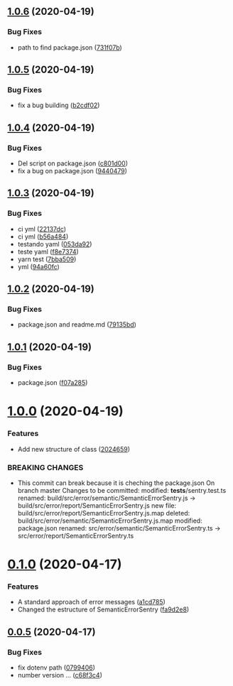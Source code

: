 ## [1.0.6](https://github.com/almerindo/semantic-sentry-error/compare/v1.0.5...v1.0.6) (2020-04-19)


### Bug Fixes

* path to find package.json ([731f07b](https://github.com/almerindo/semantic-sentry-error/commit/731f07b1e470ba21d57ec0debc08d14b93229ff1))

## [1.0.5](https://github.com/almerindo/semantic-sentry-error/compare/v1.0.4...v1.0.5) (2020-04-19)


### Bug Fixes

* fix a bug building ([b2cdf02](https://github.com/almerindo/semantic-sentry-error/commit/b2cdf02b6e871729eebeaf3cf20d7b9d63697eed))

## [1.0.4](https://github.com/almerindo/semantic-sentry-error/compare/v1.0.3...v1.0.4) (2020-04-19)


### Bug Fixes

* Del script on package.json ([c801d00](https://github.com/almerindo/semantic-sentry-error/commit/c801d00aa3815aaebcb41b90b36b405dd11093b6))
* fix a bug  on package.json ([9440479](https://github.com/almerindo/semantic-sentry-error/commit/9440479878db00f00381af84525cff56ec42951f))

## [1.0.3](https://github.com/almerindo/semantic-sentry-error/compare/v1.0.2...v1.0.3) (2020-04-19)


### Bug Fixes

* ci yml ([22137dc](https://github.com/almerindo/semantic-sentry-error/commit/22137dc43bfc05f7814b6feac61cf407e2a1ed27))
* ci yml ([b56a484](https://github.com/almerindo/semantic-sentry-error/commit/b56a484ea3a04163378814e6af866cbe8bf48a0b))
* testando yaml ([053da92](https://github.com/almerindo/semantic-sentry-error/commit/053da9254d23224f472dc36cd4718ff473ad5d67))
* teste yaml ([f8e7374](https://github.com/almerindo/semantic-sentry-error/commit/f8e7374ee7896f097ae6cc1994c63a9b9ead0e8d))
* yarn test ([7bba509](https://github.com/almerindo/semantic-sentry-error/commit/7bba509616eb63506a19c669581f39468581bcec))
* yml ([94a60fc](https://github.com/almerindo/semantic-sentry-error/commit/94a60fcf5cc82aec3f1709daa4f5cc0b9ae64af0))

## [1.0.2](https://github.com/almerindo/semantic-sentry-error/compare/v1.0.1...v1.0.2) (2020-04-19)


### Bug Fixes

* package.json and readme.md ([79135bd](https://github.com/almerindo/semantic-sentry-error/commit/79135bdb59d7284743c939d3f5e0b7a8d1a65bde))

## [1.0.1](https://github.com/almerindo/semantic-sentry-error/compare/v1.0.0...v1.0.1) (2020-04-19)


### Bug Fixes

* package.json ([f07a285](https://github.com/almerindo/semantic-sentry-error/commit/f07a285e28c7bcc872e31d814d322f8ae3416dd7))

# [1.0.0](https://github.com/almerindo/semantic-sentry-error/compare/v0.1.4...v1.0.0) (2020-04-19)


### Features

* Add new structure of class ([2024659](https://github.com/almerindo/semantic-sentry-error/commit/2024659cd64a60d079f2b11c51a5b3716b9c85ac))


### BREAKING CHANGES

* This commit can break because it is cheching the package.json
 On branch master
 Changes to be committed:
	modified:   __tests__/sentry.test.ts
	renamed:    build/src/error/semantic/SemanticErrorSentry.js -> build/src/error/report/SemanticErrorSentry.js
	new file:   build/src/error/report/SemanticErrorSentry.js.map
	deleted:    build/src/error/semantic/SemanticErrorSentry.js.map
	modified:   package.json
	renamed:    src/error/semantic/SemanticErrorSentry.ts -> src/error/report/SemanticErrorSentry.ts

# [0.1.0](https://github.com/almerindo/semantic-sentry-error/compare/v0.0.5...v0.1.0) (2020-04-17)


### Features

* A standard approach of error messages ([a1cd785](https://github.com/almerindo/semantic-sentry-error/commit/a1cd78529c77123b086eae35f175ac9816eb9770))
* Changed the estructure of SemanticErrorSentry ([fa9d2e8](https://github.com/almerindo/semantic-sentry-error/commit/fa9d2e820b17f34a543a33aa595aee5a17338131))

## [0.0.5](https://github.com/almerindo/semantic-sentry-error/compare/v0.0.4...v0.0.5) (2020-04-17)


### Bug Fixes

* fix dotenv path ([0799406](https://github.com/almerindo/semantic-sentry-error/commit/0799406d96503ca9470644f83ca694d6e655dfc7))
* number version ... ([c68f3c4](https://github.com/almerindo/semantic-sentry-error/commit/c68f3c4dbb021370921bb5d4e74c4ab1220ed0b1))
